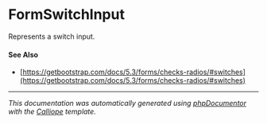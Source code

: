 # FormSwitchInput

Represents a switch input.

#### See Also

- [https://getbootstrap.com/docs/5.3/forms/checks-radios/#switches](https://getbootstrap.com/docs/5.3/forms/checks-radios/#switches)

---

*This documentation was automatically generated using [phpDocumentor](http://www.phpdoc.org/) with the [Calliope](https://github.com/DaphneWebFramework/Calliope) template.*
